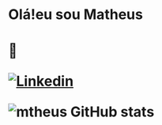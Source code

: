 <h1> Olá!eu sou Matheus<h1/> 👋

[![Linkedin](https://img.shields.io/badge/LinkedIn-0077B5?style=for-the-badge&logo=linkedin&logoColor=white)](https://www.linkedin.com/in/matheussouzasantoss/)

![mtheus GitHub stats](https://github-readme-stats.vercel.app/api?username=matheus1810&show_icons=true&theme=radical)
